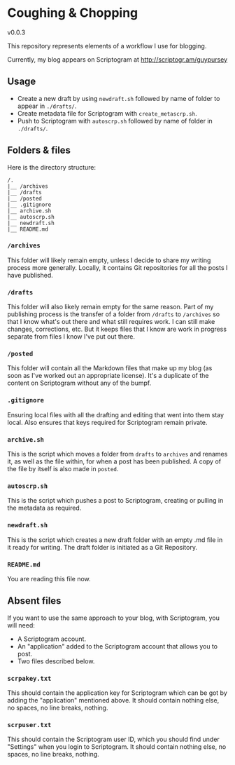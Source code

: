 # Coughing & Chopping

v0.0.3

This repository represents elements of a workflow I use for blogging.

Currently, my blog appears on Scriptogram at http://scriptogr.am/guypursey

## Usage

 - Create a new draft by using `newdraft.sh` followed by name of folder to appear in `./drafts/`.
 - Create metadata file for Scriptogram with `create_metascrp.sh`.
 - Push to Scriptogram with `autoscrp.sh` followed by name of folder in `./drafts/`.

## Folders & files

Here is the directory structure:

	/.
	|__ /archives
	|__ /drafts
	|__ /posted
	|__ .gitignore
	|__ archive.sh
	|__ autoscrp.sh
	|__ newdraft.sh
	|__ README.md


### `/archives`

This folder will likely remain empty, unless I decide to share my writing process more generally. Locally, it contains Git repositories for all the posts I have published.

### `/drafts`

This folder will also likely remain empty for the same reason. Part of my publishing process is the transfer of a folder from `/drafts` to `/archives` so that I know what's out there and what still requires work. I can still make changes, corrections, etc. But it keeps files that I know are work in progress separate from files I know I've put out there.

### `/posted`

This folder will contain all the Markdown files that make up my blog (as soon as I've worked out an appropriate license). It's a duplicate of the content on Scriptogram without any of the bumpf.

### `.gitignore`

Ensuring local files with all the drafting and editing that went into them stay local. Also ensures that keys required for Scriptogram remain private.

### `archive.sh`

This is the script which moves a folder from `drafts` to `archives` and renames it, as well as the file within, for when a post has been published. A copy of the file by itself is also made in `posted`.

### `autoscrp.sh`

This is the script which pushes a post to Scriptogram, creating or pulling in the metadata as required.

### `newdraft.sh`

This is the script which creates a new draft folder with an empty .md file in it ready for writing. The draft folder is initiated as a Git Repository.

### `README.md`

You are reading this file now.

## Absent files

If you want to use the same approach to your blog, with Scriptogram, you will need:

 - A Scriptogram account.
 - An "application" added to the Scriptogram account that allows you to post.
 - Two files described below.

### `scrpakey.txt`

This should contain the application key for Scriptogram which can be got by adding the "application" mentioned above. It should contain nothing else, no spaces, no line breaks, nothing.

### `scrpuser.txt`

This should contain the Scriptogram user ID, which you should find under "Settings" when you login to Scriptogram. It should contain nothing else, no spaces, no line breaks, nothing.

